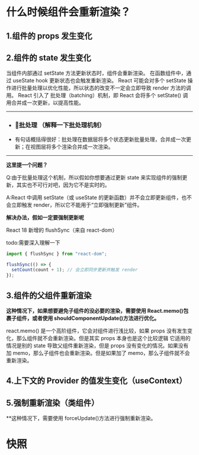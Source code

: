 # 什么时候组件会重新渲染？

## 1.组件的 props 发生变化

## 2.组件的 state 发生变化

当组件内部通过 setState 方法更新状态时，组件会重新渲染。﻿
在函数组件中，通过 useState hook 更新状态也会触发重新渲染。﻿
React 可能会对多个 setState 操作进行批量处理以优化性能，所以状态的改变不一定会立即导致 render 方法的调用。﻿
React 引入了 批处理（batching）机制，即 React 会将多个 setState() 调用合并成一次更新，以提高性能。

---------------------------------------------------------------------

- ### 🧪批处理 （解释一下批处理机制）
- 有句话概括得很好：批处理在数据层将多个状态更新批量处理，合并成一次更新；在视图层将多个渲染合并成一次渲染。




---------------------------------------------------------------------
**这里提一个问题？**

Q:由于批量处理这个机制，所以假如你想要通过更新 state 来实现组件的强制更新，其实也不可行对吧，因为它不是实时的。

A:React 中调用 setState（或 useState 的更新函数）并不会立即更新组件，也不会立即触发 render，所以它不能用于“立即强制更新”组件。

**解决办法，假如一定要强制更新呢**

React 18 新增的 flushSync（来自 react-dom）

todo:需要深入理解一下

```jsx
import { flushSync } from "react-dom";

flushSync(() => {
  setCount(count + 1); // 会立即同步更新并触发 render
});
```

## 3.组件的父组件重新渲染

**这种情况下，如果想要避免子组件的没必要的渲染，需要使用 React.memo()包裹子组件，或者使用 shouldComponentUpdate()方法进行优化。**

react.memo() 是一个高阶组件，它会对组件进行浅比较，如果 props 没有发生变化，那么组件就不会重新渲染。但是其实 props 本身也是这个比较逻辑
它适用的情况是别的 state 导致父组件重新渲染，但是 props 没有变化的情况。如果没有加 memo，那么子组件也会重新渲染。但是如果加了 memo，那么子组件就不会重新渲染。

## 4.上下文的 Provider 的值发生变化（useContext）

## 5.强制重新渲染（类组件）

\*\*这种情况下，需要使用 forceUpdate()方法进行强制重新渲染。

# 快照
